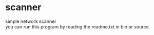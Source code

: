 # scanner
simple network scanner  
you can run this program by reading the readme.txt in bin or source
